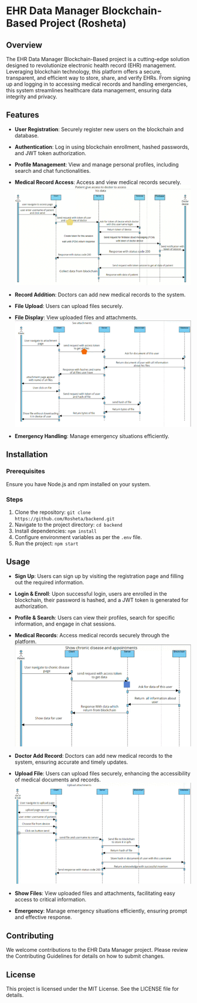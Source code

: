 # EHR Data Manager Blockchain-Based Project (Rosheta)

## Overview
The EHR Data Manager Blockchain-Based project is a cutting-edge solution designed to revolutionize electronic health record (EHR) management. Leveraging blockchain technology, this platform offers a secure, transparent, and efficient way to store, share, and verify EHRs. From signing up and logging in to accessing medical records and handling emergencies, this system streamlines healthcare data management, ensuring data integrity and privacy.

## Features
- **User Registration**: Securely register new users on the blockchain and database.
- **Authentication**: Log in using blockchain enrollment, hashed passwords, and JWT token authorization.
- **Profile Management**: View and manage personal profiles, including search and chat functionalities.
- **Medical Record Access**: Access and view medical records securely.
![](./docs/give_access_to_doctor.gif)

- **Record Addition**: Doctors can add new medical records to the system.
- **File Upload**: Users can upload files securely.
- **File Display**: View uploaded files and attachments.
![](./docs/see_attachment.gif)

- **Emergency Handling**: Manage emergency situations efficiently.

## Installation
### Prerequisites
Ensure you have Node.js and npm installed on your system.

### Steps
1. Clone the repository: `git clone https://github.com/Rosheta/backend.git`
2. Navigate to the project directory: `cd backend`
3. Install dependencies: `npm install`
4. Configure environment variables as per the `.env` file.
5. Run the project: `npm start`

## Usage
- **Sign Up**: Users can sign up by visiting the registration page and filling out the required information.
- **Login & Enroll**: Upon successful login, users are enrolled in the blockchain, their password is hashed, and a JWT token is generated for authorization.
- **Profile & Search**: Users can view their profiles, search for specific information, and engage in chat sessions.
- **Medical Records**: Access medical records securely through the platform.
![](./docs/show-disease_diagram.gif)

- **Doctor Add Record**: Doctors can add new medical records to the system, ensuring accurate and timely updates.
- **Upload File**: Users can upload files securely, enhancing the accessibility of medical documents and records.
![](./docs/upload-attachment_diagram.gif)

- **Show Files**: View uploaded files and attachments, facilitating easy access to critical information.
- **Emergency**: Manage emergency situations efficiently, ensuring prompt and effective response.

## Contributing
We welcome contributions to the EHR Data Manager project. Please review the Contributing Guidelines for details on how to submit changes.

## License
This project is licensed under the MIT License. See the LICENSE file for details.

